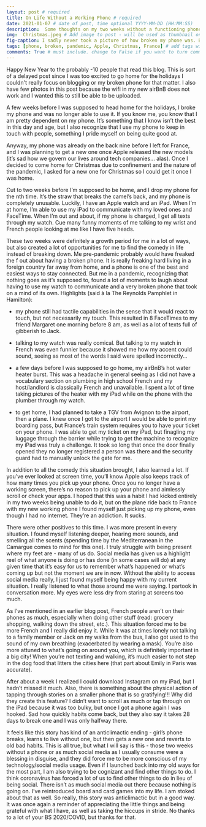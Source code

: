 ```yaml
---
layout: post # required
title: On Life Without a Working Phone # required
date: 2021-01-07 # date of post, time optional YYYY-MM-DD (HH:MM:SS)
description:  Some thoughts on my two weeks without a functioning phone. # Add post description for homepage - required
img:  Christmas.jpeg # Add image to post - will be used as thumbnail on home and cover image for post (optional) MUST BE IN /img FOLDER.
fig-caption: I sadly never took a picture of how broken my phone was. But that also wouldn't make for the best post photo either. I did take this picture of my festive town with my iPad. Like a classic American tourist. # caption for img (optional)
tags: [phone, broken, pandemic, Apple, Christmas, France] # add tags within brackets separated by a commma (optional)
comments: True # must include. change to False if you want to turn comments off for a post
---
```


Happy New Year to the probably -10 people that read this blog. This is sort of a delayed post since I was too excited to go home for the holidays I couldn't really focus on blogging or my broken phone for that matter. I also have few photos in this post because the wifi in my new airBnB does not work and I wanted this to still be able to be uploaded.

A few weeks before I was supposed to head home for the holidays, I broke my phone and was no longer able to use it. If you know me, you know that I am pretty dependent on my phone. It’s something that I know isn’t the best in this day and age, but I also recognize that I use my phone to keep in touch with people, something I pride myself on being quite good at.

Anyway, my phone was already on the back nine before I left for France, and I was planning to get a new one once Apple released the new models (it’s sad how we govern our lives around tech companies… alas). Once I decided to come home for Christmas due to confinement and the nature of the pandemic, I asked for a new one for Christmas so I could get it once I was home.

Cut to two weeks before I’m supposed to be home, and I drop my phone for the nth time. It’s the straw that breaks the camel’s back, and my phone is completely unusable. Luckily, I have an Apple watch and an iPad. When I’m at home, I’m able to use my iPad to communicate with my loved ones and FaceTime. When I’m out and about, if my phone is charged, I get all texts through my watch. Cue many funny moments of me talking to my wrist and French people looking at me like I have five heads.

These two weeks were definitely a growth period for me in a lot of ways, but also created a lot of opportunities for me to find the comedy in life instead of breaking down. Me pre-pandemic probably would have freaked the f out about having a broken phone. It is really freaking hard living in a foreign country far away from home, and a phone is one of the best and easiest ways to stay connected. But me in a pandemic, recognizing that nothing goes as it’s supposed to, found a lot of moments to laugh about having to use my watch to communicate and a very broken phone that took on a mind of its own. Highlights (said à la The Reynolds Pamphlet in Hamilton):

- my phone still had tactile capabilities in the sense that it would react to touch, but not necessarily my touch. This resulted in 8 FaceTimes to my friend Margaret one morning before 8 am, as well as a lot of texts full of gibberish to Jack.

- talking to my watch was really comical. But talking to my watch in French was even funnier because it showed me how my accent could sound, seeing as most of the words I said were spelled incorrectly…

- a few days before I was supposed to go home, my airBnB’s hot water heater burst. This was a headache in general seeing as I did not have a vocabulary section on plumbing in high school French and my host/landlord is classically French and unavailable. I spent a lot of time taking pictures of the heater with my iPad while on the phone with the plumber through my watch.

- to get home, I had planned to take a TGV from Avignon to the airport, then a plane. I knew once I got to the airport I would be able to print my boarding pass, but France’s train system requires you to have your ticket on your phone. I was able to get my ticket on my iPad, but finagling my luggage through the barrier while trying to get the machine to recognize my iPad was truly a challenge. It took so long that once the door finally opened they no longer registered a person was there and the security guard had to manually unlock the gate for me.

In addition to all the comedy this situation brought, I also learned a lot. If you’ve ever looked at screen time, you’ll know Apple also keeps track of how many times you pick up your phone. Once you no longer have a working screen, there’s no reason to pick up your phone and aimlessly scroll or check your apps. I hoped that this was a habit I had kicked entirely in my two weeks being unable to do it, but on the plane ride back to France with my new working phone I found myself just picking up my phone, even though I had no internet. They’re an addiction. It sucks.

There were other positives to this time. I was more present in every situation. I found myself listening deeper, hearing more sounds, and smelling all the scents (spending time by the Mediterranean in the Camargue comes to mind for this one). I truly struggle with being present where my feet are - many of us do. Social media has given us a highlight reel of what anyone is doing or has done (in some cases will do) at any given time that it’s easy for us to remember what’s happened or what’s coming up but not the moment we are in now. Without the ability to access social media really, I just found myself being happy with my current situation. I really listened to what those around me were saying. I partook in conversation more. My eyes were less dry from staring at screens too much.

As I’ve mentioned in an earlier blog post, French people aren’t on their phones as much, especially when doing other stuff (read: grocery shopping, walking down the street, etc.). This situation forced me to be more French and I really did enjoy it. While it was at times lonely not talking to a family member or Jack on my walks from the bus, I also got used to the sound of my own breathing (exacerbated by wearing a mask). You’re also more attuned to what’s going on around you, which is definitely important in a big city! When you’re not texting and walking, it’s much easier to not step in the dog food that litters the cities here (that part about Emily in Paris was accurate).

After about a week I realized I could download Instagram on my iPad, but I hadn’t missed it much. Also, there is something about the physical action of tapping through stories on a smaller phone that is so gratifying!!! Why did they create this feature? I didn’t want to scroll as much or tap through on the iPad because it was too bulky, but once I got a phone again I was hooked. Sad how quickly habits come back, but they also say it takes 28 days to break one and I was only halfway there.

It feels like this story has kind of an anticlimactic ending - girl’s phone breaks, learns to live without one, but then gets a new one and reverts to old bad habits. This is all true, but what I will say is this - those two weeks without a phone or as much social media as I usually consume were a blessing in disguise, and they did force me to be more conscious of my technology/social media usage. Even if I launched back into my old ways for the most part, I am also trying to be cognizant and find other things to do. I think coronavirus has forced a lot of us to find other things to do in lieu of being social. There isn’t as much social media out there because nothing is going on. I’ve reintroduced board and card games into my life. I am stoked about that as well. So really, this story was anticlimactic but in a good way. It was once again a reminder of appreciating the little things and being grateful with what I have, as well as taking the hiccups in stride. No thanks to a lot of your BS 2020/COVID, but thanks for that.
